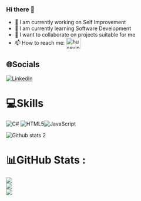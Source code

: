 ### Hi there 👋

<!--
**HuseyinBaysal/HuseyinBaysal** is a ✨ _special_ ✨ repository because its `README.md` (this file) appears on your GitHub profile.
Here are some ideas to get you started:
-->



- 🔭 I am currently working on Self Improvement
- 🌱 I am currently learning Software Development
- 👯 I want to collaborate on projects suitable for me
- 📫 How to reach me: <a href="https://www.linkedin.com/in/huseyin-baysal/" target="_blank"><img align="center" src="https://raw.githubusercontent.com/rahuldkjain/github-profile-readme-generator/master/src/images/icons/Social/linked-in-alt.svg" alt="huseyin-baysal" height="30" width="40" /></a>

## 🌐Socials
[![LinkedIn](https://img.shields.io/badge/LinkedIn-%230077B5.svg?logo=linkedin&logoColor=white)](https://www.linkedin.com/in/huseyin-baysal/)


# 💻Skills
![C#](https://img.shields.io/badge/c%23-%23239120.svg?style=for-the-badge&logo=c-sharp&logoColor=white) ![HTML5](https://img.shields.io/badge/html5-%23E34F26.svg?style=for-the-badge&logo=html5&logoColor=white)![JavaScript](https://img.shields.io/badge/javascript-%23323330.svg?style=for-the-badge&logo=javascript&logoColor=%23F7DF1E)


![Github stats 2](https://github-readme-stats.vercel.app/api?username=HuseyinBaysal&show_icons=true&theme=radical)

# 📊GitHub Stats :
![](https://github-readme-stats.vercel.app/api?username=HuseyinBaysal&theme=radical&hide_border=false&include_all_commits=false&count_private=true)<br/>
![](https://github-readme-streak-stats.herokuapp.com/?user=HuseyinBaysal&theme=radical&hide_border=false)<br/>
![](https://github-readme-stats.vercel.app/api/top-langs/?username=HuseyinBaysal&theme=radical&hide_border=false&include_all_commits=false&count_private=true&layout=compact)

